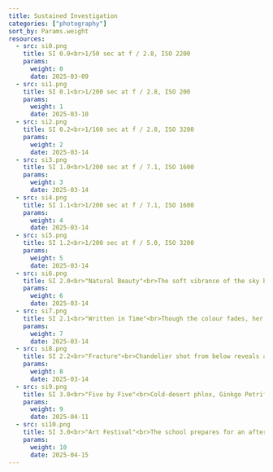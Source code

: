 ```yaml
---
title: Sustained Investigation
categories: ["photography"]
sort_by: Params.weight
resources:
  - src: si0.png
    title: SI 0.0<br>1/50 sec at f / 2.8, ISO 2200
    params:
      weight: 0
      date: 2025-03-09
  - src: si1.png
    title: SI 0.1<br>1/200 sec at f / 2.8, ISO 200
    params:
      weight: 1
      date: 2025-03-10
  - src: si2.png
    title: SI 0.2<br>1/160 sec at f / 2.8, ISO 3200
    params:
      weight: 2
      date: 2025-03-14
  - src: si3.png
    title: SI 1.0<br>1/200 sec at f / 7.1, ISO 1600
    params:
      weight: 3
      date: 2025-03-14
  - src: si4.png
    title: SI 1.1<br>1/200 sec at f / 7.1, ISO 1600
    params:
      weight: 4
      date: 2025-03-14
  - src: si5.png
    title: SI 1.2<br>1/200 sec at f / 5.0, ISO 3200
    params:
      weight: 5
      date: 2025-03-14
  - src: si6.png
    title: SI 2.0<br>"Natural Beauty"<br>The soft vibrance of the sky balances the brilliant designs of the fountain.<br>1/640 sec at f / 8.0, ISO 400
    params:
      weight: 6
      date: 2025-03-14
  - src: si7.png
    title: SI 2.1<br>"Written in Time"<br>Though the colour fades, her smile does not 🙂<br>1/160 sec at f / 2.8, ISO 280
    params:
      weight: 7
      date: 2025-03-14
  - src: si8.png
    title: SI 2.2<br>"Fracture"<br>Chandelier shot from below reveals another dimension.<br>1/500 sec at f / 4.0, ISO 6400
    params:
      weight: 8
      date: 2025-03-14
  - src: si9.png
    title: SI 3.0<br>"Five by Five"<br>Cold-desert phlox, Ginkgo Petrified Forest State Park, Vantage, WA.<br>1/570 sec at f / 1.8, ISO 50
    params:
      weight: 9
      date: 2025-04-11
  - src: si10.png
    title: SI 3.0<br>"Art Festival"<br>The school prepares for an afternoon of music.<br>1/250 sec at f / 2.2, ISO 400
    params:
      weight: 10
      date: 2025-04-15
---
```

